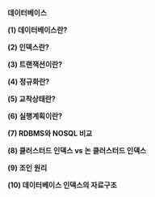 **데이터베이스**

**(1) 데이터베이스란?**

**(2) 인덱스란?**

**(3) 트랜잭션이란?**

**(4) 정규화란?**

**(5) 교착상태란?**

**(6) 실행계획이란?**

**(7) RDBMS와 NOSQL 비교**

**(8) 클러스터드 인덱스 vs 논 클러스터드 인덱스**

**(9) 조인 원리**

**(10) 데이터베이스 인덱스의 자료구조**